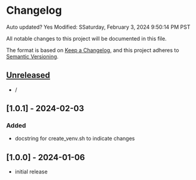 # Changelog

 Auto updated?
  Yes
 Modified:
  SSaturday, February 3, 2024 9:50:14 PM PST

All notable changes to this project will be documented in this file.

The format is based on [Keep a Changelog],
and this project adheres to [Semantic Versioning].

## [Unreleased]

- /

## [1.0.1] - 2024-02-03

### Added

- docstring for create_venv.sh to indicate changes

## [1.0.0] - 2024-01-06

- initial release

<!-- Links -->
[keep a changelog]: https://keepachangelog.com/en/1.0.0/
[semantic versioning]: https://semver.org/spec/v2.0.0.html

<!-- Versions -->
[unreleased]: https://github.com/lundeen-bryan/Repository/compare/v0.0.2...HEAD
[0.0.2]: https://github.com/lundeen-bryan/Repository/compare/v0.0.1...v0.0.2
[0.0.1]: https://github.com/lundeen-bryan/Repository/releases/tag/v0.0.1